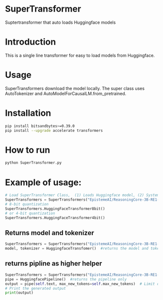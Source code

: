 # SuperTransformer

Suptertransformer that auto loads Huggingface models 

# Introduction
This is a single line transformer for easy to load models from Huggingface.

# Usage
SuperTransformers download the model locally.  The super class uses AutoTokenizer and AutoModelForCausalLM.from_pretrained.

# Installation
``` bash
pip install bitsandbytes>=0.39.0
pip install --upgrade accelerate transformers
```
# How to run
```python
python SuperTransformer.py
```

# Example of usage:
 
```python
# Load SuperTransformer Class,  (1) Loads Huggingface model, (2) System Prompt (3) Text/prompt (4)Max tokens
SuperTransformers = SuperTransformers("EpistemeAI/ReasoningCore-3B-RE1-V2","You are a highly knowledgeable assistant with expertise in chemistry and physics. <reasoning>","What is the area of a circle, radius=16, reason step by step", 2026)
# 8-bit quantization
SuperTransformers.HuggingFaceTransformer8bit()
# or 4-bit quantization
SuperTransformers.HuggingFaceTransformer4bit()
```

## Returns model and tokenizer
```python
SuperTransformers = SuperTransformers("EpistemeAI/ReasoningCore-3B-RE1-V2")
model, tokenizer = HuggingfaceTransfomer()  #returns the model and tokenizer
```
## returns pipline as higher helper
```python
SuperTransformers = SuperTransformers("EpistemeAI/ReasoningCore-3B-RE1-V2")
pipe = HuggingfacePipeline()  #returns the pipeline only
output = pipe(self.text, max_new_tokens=self.max_new_tokens)  # Limit output length to save memory
# Print the generated output
print(output)
  
```

